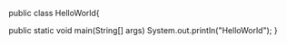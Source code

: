 public class HelloWorld{

public static void main(String[] args)
System.out.println("HelloWorld");
}